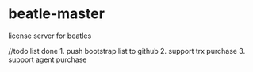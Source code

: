 # beatle-master
license server for beatles


//todo list
done 1. push bootstrap list to github
2. support trx purchase
3. support agent purchase
